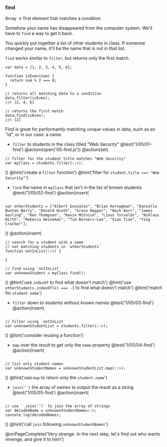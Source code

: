 ### find
Array -> first element that matches a condition

Somehow your name has disappeared from the computer system. We'll have to `find` a way to get it back.

You quickly put together a list of other students in class. If someone changed your name, it'll be the name that is not in that list.

`find` works similar to `filter`, but returns only the first match.

```
var data = [1, 2, 3, 4, 5, 6];

function isEven(num) {
  return num % 2 === 0;
}

// returns all matching data to a condition
data.filter(isEven);
//> [2, 4, 6]

// returns the first match
data.find(isEven);
//> [2]
```

Find is great for performantly matching unique values in data, such as an "id", or in our case: a name.

+ `filter` to students in the class titled "Web Security"
@test('1/05/01-find')
@action(open('05-find.js'))
@action(set(
```
// filter for the student title matches "Web Security"
var myClass = students.filter(::>);
```
))
@hint('create a `filter` function')
@hint('filter for `student.title === "Web Security"`')

+ `find` the name in `myClass` that isn't in the list of known students
@test('1/05/02-find')
@action(insert(
```

var otherStudents = ["Albert Gonzalez", "Brian Kernaghan", "Danielle Bunten Berry", "Donald Knuth", "Grace Hopper", "Hack Kerr", "James Gosling", "Ken Thompson", "Kevin Mitnick", "Linus Torvalds", "Niklaus Wirth", "Rebecca Heineman", "Tim Berners-Lee", "Xiao Tian", "Ying Cracker"];

```
))
@action(insert(
```
// search for a student with a name
// not matching students in `otherStudents`
function notInList(::>) {

}

// find using `notInList`
var unknownStudent = myClass.find();
```
))
@hint('use `indexOf` to find what doesn't match')
@hint('use `otherStudents.indexOf(x) === -1` to find what doesn't match')
@hint('match for `student.name`')

+ `filter` down to students without known names
@test('1/05/03-find')
@action(insert(
```

// filter using `notInList`
var unknownStudentList = students.filter(::>);
```  
))
@hint('consider reusing a function')

+ `map` over the result to get only the `name` property
@test('1/05/04-find')
@action(insert(
```

// list only student names
var unknownStudentNames = unknownStudentList.map(::>);
```  
))
@hint('use `map` to return only the `student.name`')

+ `join('')` the array of names to output the result as a string
@test('1/05/05-find')
@action(insert(
```

// use `.join('')` to join the array of strings
var decodedName = unknownStudentNames::>;
console.log(decodedName);
```  
))
@hint('call `join` following `unknownStudentNames`')

@onPageComplete('Very strange. In the next step, let's find out who wants revenge, and give it to him!')
